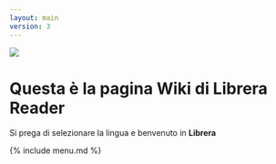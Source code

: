 ```yaml
---
layout: main
version: 3
---
```

![](/css/logo-line.jpg/it)

# Questa è la pagina Wiki di Librera Reader

Si prega di selezionare la lingua e benvenuto in __Librera__
  
{% include menu.md %}
